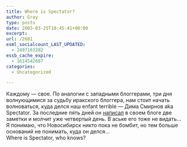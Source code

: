 ```yaml
---
title: Where is Spectator?
author: Gray
type: posts
date: 2003-03-25T10:45:41+00:00
excerpt:
url: /2681
esml_socialcount_LAST_UPDATED:
  - 1497163202
essb_cache_expire:
  - 1614542607
categories:
  - Uncategorized

---
```








Каждому &#8212; свое. По аналогии с западными блоггерами, три дня волнующимися за судьбу иракского блоггера, нам стоит начать волноваться, куда делся наш enfant terrible &#8212; Дима Смирнов aka Spectator. За последние пять дней он <a href="http://register.spectator.ru/" target="_blank">написал</a> в своем блоге две заметки и молчит уже четвертый день. В аське его тоже не видать&#8230;  
Я понимаю, что Новосибирск никто пока не бомбит, но тем больше оснований не понимать, куда он делся&#8230;  
Where is Spectator, who knows?